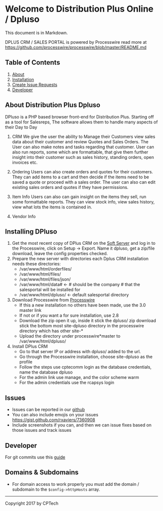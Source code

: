 # Welcome to Distribution Plus Online / Dpluso

This document is in Markdown.

DPLUS CRM / SALES PORTAL is powered by Processwire read more at
https://github.com/processwire/processwire/blob/master/README.md


## Table of Contents

1. [About](#about-distribution-plus-crm)
2. [Installation](#installing-dplus-crm)
3. [Create Issue Requests](#issues)
4. [Developer](#developer)


## About Distribution Plus Dpluso
DPluso is a PHP based browser front-end for Distribution Plus.
Starting off as a tool for Salesreps, The software allows them to handle many aspects of their Day to Day

1. CRM 
   We give the user the ability to Manage their Customers view sales data about their customer and
review Quotes and Sales Orders. The User can also make notes and tasks regarding that customer.
User can also run reports, some which are formattable, that give them further insight into their customer such as sales history,
standing orders, open invoices etc.

2. Ordering
   Users can also create orders and quotes for their customers. They can add items to a cart and then decide if the items 
need to be saved a quote or proceed with a sales order. The user can also can edit existing sales orders and quotes if they have permissions.

3. Item Info
   Users can also can gain insight on the items they sell, run some formattable reports. They can view stock info, view sales history, view what lots the items is contained in.
   
   
4. Vendor Info



## Installing DPluso
1. Get the most recent copy of DPlus CRM on the [Soft Server](http://192.168.1.2/dpluso/)
and log in to the Processwire, click on Setup -> Export. Name it dpluso, get a zip/file download, leave the config properties checked.
2. Prepare the new server with directories each Dplus CRM installation needs these directories:
    * /var/www/html/orderfiles/
    * /var/www/html/files/
    * /var/www/html/files/json/
    * /var/www/html/data#  <- # should be the company # that the salesportal will be installed for
    * /var/www/html/dpluso/ <- default salesportal directory
3. Download Processwire from [Processwire](https://processwire.com/download/)
    * If this a new installation no others have been made, use the 3.0 master link
    * If not or if you want a for sure installation, use 2.8
    * Download the zip open it up, inside it stick the dpluso/ zip download stick the bottom most site-dpluso directory in the processwire directory which has other site-*
    * Upload the directory under processwire*master to /var/www/html/dpluso/
4. Install DPlus CRM
    * Go to that server IP or address with dpluso/ added to the url.
    * Go through the Processwire installation, choose site-dpluso as the profile
    * Follow the steps use cptecomm login as the database credentials, name the database dpluso
    * For the admin link use manage, and the color scheme warm
    * For the admin credentials use the rcapsys login

## Issues
* Issues can be reported in our [github](https://github.com/cptechinc/soft-crm/issues)
* You can also include emojis on your issues https://gist.github.com/rxaviers/7360908
* Include screenshots if you can, and then we can issue fixes based on those issues and track issues

## Developer
 For git commits use this [guide](https://github.com/sparkbox/standard/tree/master/style/git)

## Domains & Subdomains
* For domain access to work properly you must add the domain / subdomain to the `$config->httpHosts` array.




------

Copyright 2017 by CPTech
